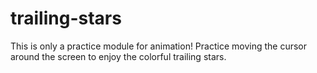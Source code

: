 # trailing-stars
This is only a practice module for animation!
Practice moving the cursor around the screen to enjoy the colorful trailing stars.